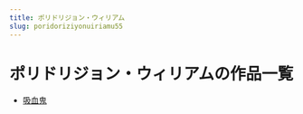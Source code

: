 ```yaml
---
title: ポリドリジョン・ウィリアム
slug: poridoriziyonuiriamu55
---
```


# ポリドリジョン・ウィリアムの作品一覧

- [吸血鬼](xixiegui85)
